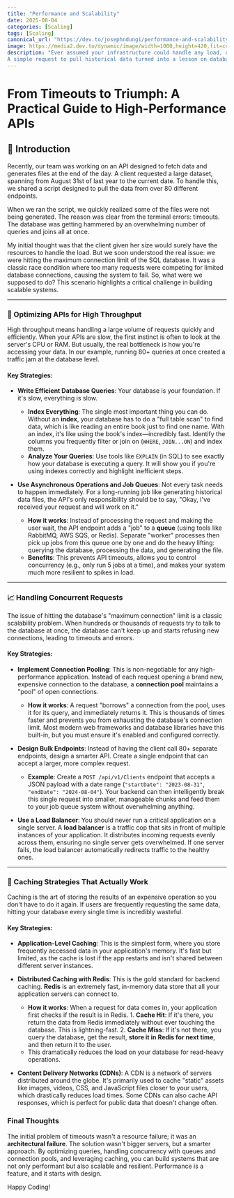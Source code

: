 ```yaml
---
title: "Performance and Scalability"
date: 2025-08-04
categories: [Scaling]
tags: [Scaling]
canonical_url: "https://dev.to/josephndungi/performance-and-scalability-3koo"
image: https://media2.dev.to/dynamic/image/width=1000,height=420,fit=cover,gravity=auto,format=auto/https%3A%2F%2Fdev-to-uploads.s3.amazonaws.com%2Fuploads%2Farticles%2Ff8tp23jjvq63op7xb77l.jpg
description: "Ever assumed your infrastructure could handle any load, only to be met with timeout errors? We did.
A simple request to pull historical data turned into a lesson on database connection limits and race conditions."
---
```


# **From Timeouts to Triumph: A Practical Guide to High-Performance APIs**

## 🚀 Introduction

Recently, our team was working on an API designed to fetch data and generates files at the end of the day. A client requested a large dataset, spanning from August 31st of last year to the current date. To handle this, we shared a script designed to pull the data from over 80 different endpoints.

When we ran the script, we quickly realized some of the files were not being generated. The reason was clear from the terminal errors: timeouts. The database was getting hammered by an overwhelming number of queries and joins all at once.

My initial thought was that the client given her size would surely have the resources to handle the load. But we soon understood the real issue: we were hitting the maximum connection limit of the SQL database. It was a classic race condition where too many requests were competing for limited database connections, causing the system to fail. So, what were we supposed to do? This scenario highlights a critical challenge in building scalable systems.

***

### 🚀 Optimizing APIs for High Throughput

High throughput means handling a large volume of requests quickly and efficiently. When your APIs are slow, the first instinct is often to look at the server's CPU or RAM. But usually, the real bottleneck is how you're accessing your data. In our example, running 80+ queries at once created a traffic jam at the database level.

#### **Key Strategies:**

* **Write Efficient Database Queries**: Your database is your foundation. If it's slow, everything is slow.
  * **Index Everything**: The single most important thing you can do. Without an **index**, your database has to do a "full table scan" to find data, which is like reading an entire book just to find one name. With an index, it's like using the book's index—incredibly fast. Identify the columns you frequently filter or join on (`WHERE`, `JOIN...ON`) and index them.
  * **Analyze Your Queries**: Use tools like `EXPLAIN` (in SQL) to see exactly how your database is executing a query. It will show you if you're using indexes correctly and highlight inefficient steps.

* **Use Asynchronous Operations and Job Queues**: Not every task needs to happen immediately. For a long-running job like generating historical data files, the API's only responsibility should be to say, "Okay, I've received your request and will work on it."
  * **How it works**: Instead of processing the request and making the user wait, the API endpoint adds a "job" to a **queue** (using tools like RabbitMQ, AWS SQS, or Redis). Separate "worker" processes then pick up jobs from this queue one by one and do the heavy lifting: querying the database, processing the data, and generating the file.
  * **Benefits**: This prevents API timeouts, allows you to control concurrency (e.g., only run 5 jobs at a time), and makes your system much more resilient to spikes in load.

***

### 📈 Handling Concurrent Requests

The issue of hitting the database's "maximum connection" limit is a classic scalability problem. When hundreds or thousands of requests try to talk to the database at once, the database can't keep up and starts refusing new connections, leading to timeouts and errors.

#### **Key Strategies:**

* **Implement Connection Pooling**: This is non-negotiable for any high-performance application. Instead of each request opening a brand new, expensive connection to the database, a **connection pool** maintains a "pool" of open connections.
  * **How it works**: A request "borrows" a connection from the pool, uses it for its query, and immediately returns it. This is thousands of times faster and prevents you from exhausting the database's connection limit. Most modern web frameworks and database libraries have this built-in, but you must ensure it's enabled and configured correctly.

* **Design Bulk Endpoints**: Instead of having the client call 80+ separate endpoints, design a smarter API. Create a single endpoint that can accept a larger, more complex request.
  * **Example**: Create a `POST /api/v1/Clients` endpoint that accepts a JSON payload with a date range (`"startDate": "2023-08-31"`, `"endDate": "2024-08-04"`). Your backend can then intelligently break this single request into smaller, manageable chunks and feed them to your job queue system without overwhelming anything.

* **Use a Load Balancer**: You should never run a critical application on a single server. A **load balancer** is a traffic cop that sits in front of multiple instances of your application. It distributes incoming requests evenly across them, ensuring no single server gets overwhelmed. If one server fails, the load balancer automatically redirects traffic to the healthy ones.

***

### 🧠 Caching Strategies That Actually Work

Caching is the art of storing the results of an expensive operation so you don't have to do it again. If users are frequently requesting the same data, hitting your database every single time is incredibly wasteful.

#### **Key Strategies:**

* **Application-Level Caching**: This is the simplest form, where you store frequently accessed data in your application's memory. It's fast but limited, as the cache is lost if the app restarts and isn't shared between different server instances.

* **Distributed Caching with Redis**: This is the gold standard for backend caching. **Redis** is an extremely fast, in-memory data store that all your application servers can connect to.
  * **How it works**: When a request for data comes in, your application first checks if the result is in Redis.
        1. **Cache Hit**: If it's there, you return the data from Redis immediately without ever touching the database. This is lightning-fast.
        2. **Cache Miss**: If it's not there, you query the database, get the result, **store it in Redis for next time**, and then return it to the user.
  * This dramatically reduces the load on your database for read-heavy operations.

* **Content Delivery Networks (CDNs)**: A CDN is a network of servers distributed around the globe. It's primarily used to cache "static" assets like images, videos, CSS, and JavaScript files closer to your users, which drastically reduces load times. Some CDNs can also cache API responses, which is perfect for public data that doesn't change often.

### Final Thoughts

The initial problem of timeouts wasn't a resource failure; it was an **architectural failure**. The solution wasn't bigger servers, but a smarter approach. By optimizing queries, handling concurrency with queues and connection pools, and leveraging caching, you can build systems that are not only performant but also scalable and resilient. Performance is a feature, and it starts with design.

Happy Coding!
